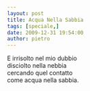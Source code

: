 ```yaml
---
layout: post
title: Acqua Nella Sabbia
tags: [speciale,]
date: 2009-12-31 19:54:00
author: pietro
---
```

E irrisolto nel mio dubbio<br/>disciolto nella nebbia<br/>cercando quel contatto<br/>come acqua nella sabbia.
